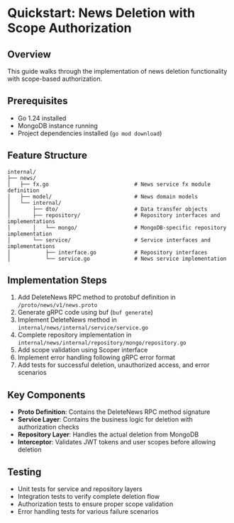 # Quickstart: News Deletion with Scope Authorization

## Overview
This guide walks through the implementation of news deletion functionality with scope-based authorization.

## Prerequisites
- Go 1.24 installed
- MongoDB instance running
- Project dependencies installed (`go mod download`)

## Feature Structure
```
internal/
├── news/
│   ├── fx.go                           # News service fx module definition
│   ├── model/                          # News domain models
│   └── internal/
│       ├── dto/                        # Data transfer objects
│       ├── repository/                 # Repository interfaces and implementations 
│       │   └── mongo/                  # MongoDB-specific repository implementation
│       └── service/                    # Service interfaces and implementations
│           ├── interface.go            # Repository interfaces
│           └── service.go              # News service implementation
```

## Implementation Steps
1. Add DeleteNews RPC method to protobuf definition in `/proto/news/v1/news.proto`
2. Generate gRPC code using buf (`buf generate`)
3. Implement DeleteNews method in `internal/news/internal/service/service.go`
4. Complete repository implementation in `internal/news/internal/repository/mongo/repository.go`
5. Add scope validation using Scoper interface
6. Implement error handling following gRPC error format
7. Add tests for successful deletion, unauthorized access, and error scenarios

## Key Components
- **Proto Definition**: Contains the DeleteNews RPC method signature
- **Service Layer**: Contains the business logic for deletion with authorization checks
- **Repository Layer**: Handles the actual deletion from MongoDB
- **Interceptor**: Validates JWT tokens and user scopes before allowing deletion

## Testing
- Unit tests for service and repository layers
- Integration tests to verify complete deletion flow
- Authorization tests to ensure proper scope validation
- Error handling tests for various failure scenarios